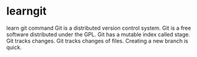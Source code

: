 # learngit
learn git command
Git is a distributed version control system.
Git is a free software distributed under the GPL.
Git has a mutable index called stage.
Git tracks changes.
Git tracks changes of files.
Creating a new branch is quick.
